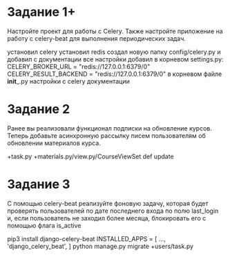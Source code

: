 # Задание 1+

Настройте проект для работы с Celery. Также настройте приложение на работу с celery-beat для выполнения периодических
задач.

установил celery
установил redis
создал новую папку config/celery.py и добавил с документации все настройки
добавил в корневом settings.py:
CELERY_BROKER_URL = "redis://127.0.0.1:6379/0"
CELERY_RESULT_BACKEND = "redis://127.0.0.1:6379/0"
в корневом файле __init___.py настройки с celery документации

# Задание 2

Ранее вы реализовали функционал подписки на обновление курсов. Теперь добавьте асинхронную рассылку писем пользователям
об обновлении материалов курса.

+task.py
+materials.py/view.py/CourseViewSet def update

# Задание 3

С помощью celery-beat реализуйте фоновую задачу, которая будет проверять пользователей по дате последнего входа по полю
last_login
и, если пользователь не заходил более месяца, блокировать его с помощью флага
is_active

pip3 install django-celery-beat
INSTALLED_APPS = [
    ...,
    'django_celery_beat',
]
python manage.py migrate
+users/task.py
